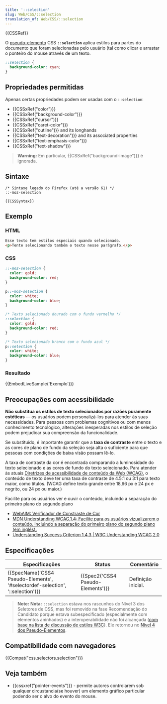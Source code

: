 ```yaml
---
title: '::selection'
slug: Web/CSS/::selection
translation_of: Web/CSS/::selection
---
```

{{CSSRef}}

O [pseudo-elemento](pt-BR/docs/Web/CSS/Pseudo-elementos) CSS **`::selection`** aplica estilos para partes do documento que foram selecionadas pelo usuário (tal como clicar e arrastar o ponteiro do mouse através de um texto.

```css
::selection {
  background-color: cyan;
}
```

## Propriedades permitidas

Apenas certas propriedades podem ser usadas com o `::selection`:

- {{CSSxRef("color")}}
- {{CSSxRef("background-color")}}
- {{CSSxRef("cursor")}}
- {{CSSxRef("caret-color")}}
- {{CSSxRef("outline")}} and its longhands
- {{CSSxRef("text-decoration")}} and its associated properties
- {{CSSxRef("text-emphasis-color")}}
- {{CSSxRef("text-shadow")}}

> **Warning:** Em particular, {{CSSxRef("background-image")}} é ignorada.

## Sintaxe

    /* Sintaxe legado do Firefox (até a versão 61) */
    ::-moz-selection

    {{CSSSyntax}}

## Exemplo

### HTML

```html
Esse texto tem estilos especiais quando selecionado.
<p>Tente selecionando também o texto nesse parágrafo.</p>
```

### CSS

```css hidden
::-moz-selection {
  color: gold;
  background-color: red;
}

p::-moz-selection {
  color: white;
  background-color: blue;
}
```

```css
/* Texto selecionado dourado com o fundo vermelho */
::selection {
  color: gold;
  background-color: red;
}

/* Texto selecionado branco com o fundo azul */
p::selection {
  color: white;
  background-color: blue;
}
```

### Resultado

{{EmbedLiveSample('Exemplo')}}

## Preocupações com acessibilidade

**Não substitua os estilos de texto selecionados por razões puramente estéticas** — os usuários podem personalizá-los para atender às suas necessidades. Para pessoas com problemas cognitivos ou com menos conhecimento tecnológico, alterações inesperadas nos estilos de seleção podem prejudicar sua compreensão da funcionalidade.

Se substituído, é importante garantir que a **taxa de contraste** entre o texto e as cores de plano de fundo da seleção seja alta o suficiente para que pessoas com condições de baixa visão possam lê-lo.

A taxa de contraste da cor é encontrada comparando a luminosidade do texto selecionado e as cores de fundo do texto selecionado. Para atender às atuais [Diretrizes de acessibilidade de conteúdo da Web (WCAG)](https://www.w3.org/WAI/intro/wcag), o conteúdo de texto deve ter uma taxa de contraste de 4.5:1 ou 3:1 para texto maior, como títulos. (WCAG define texto grande entre 18,66 px e 24 px e negrito, ou 24 px ou maior.)

Facilite para os usuários ver e ouvir o conteúdo, incluindo a separação do primeiro plano do segundo plano

- [WebAIM: Verificador de Constraste de Cor](https://webaim.org/resources/contrastchecker/)
- [MDN Understanding WCAG,1.4: Facilite para os usuários vizualizarem o conteúdo, incluindo a separação do primeiro plano do segundo plano (em inglês).](/pt-BR/docs/Web/Accessibility/Understanding_WCAG/Perceivable#Guideline_1.4_Make_it_easier_for_users_to_see_and_hear_content_including_separating_foreground_from_background)
- [Understanding Success Criterion 1.4.3 | W3C Understanding WCAG 2.0](https://www.w3.org/TR/UNDERSTANDING-WCAG20/visual-audio-contrast-contrast.html)

## Especificações

| Especificações                                                                                           | Status                                       | Comentário         |
| -------------------------------------------------------------------------------------------------------- | -------------------------------------------- | ------------------ |
| {{SpecName('CSS4 Pseudo-Elements', '#selectordef-selection', '::selection')}} | {{Spec2('CSS4 Pseudo-Elements')}} | Definição inicial. |

> **Note:** **Nota:** `::selection` estava nos rascunhos do Nível 3 dos Seletores de CSS, mas foi removido na fase Recomendação do Candidato porque estava subespecificado (especialmente com elementos aninhados) e a interoperabilidade não foi alcançada ([com base na lista de discussão de estilos W3C](http://lists.w3.org/Archives/Public/www-style/2008Oct/0268.html)). Ele retornou no [Nível 4 dos Pseudo-Elementos](http://dev.w3.org/csswg/css-pseudo-4/).

## Compatibilidade com navegadores

{{Compat("css.selectors.selection")}}

## Veja também

- {{cssxref("pointer-events")}} - permite autores controlarem sob qualquer circustancia(se houver) um elemento gráfico particular podendo ser o alvo do evento do mouse.
